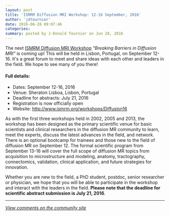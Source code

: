 ```yaml
---
layout: post
title: 'ISMRM Diffusion MRI Workshop: 12-16 September, 2016'
author: 'jdtournier'
date: 2016-06-28 09:07:46
categories:
summary: posted by J-Donald Tournier on Jun 28, 2016
---
```

The next [ISMRM Diffusion MRI Workshop](http://www.ismrm.org/workshops/Diffusion16)  _"Breaking Barriers in Diffusion MRI"_ is coming up! This will be held in Lisbon, Portugal, on September 12-16. It's a great forum to meet and share ideas with each other and leaders in the field. We hope to see many of you there!



#### Full details:

* Dates: September 12-16, 2016
* Venue: Sheraton Lisboa, Lisbon, Portugal
* Deadline for abstracts: July 21, 2016
* Registration is now officially open
* Website: http://www.ismrm.org/workshops/Diffusion16


As with the first three workshops held in 2002, 2005 and 2013, the workshop has been designed as the primary scientific venue for basic scientists and clinical researchers in the diffusion MR community to learn, meet the experts, discuss the latest advances in the field, and network. There is an optional bootcamp for trainees and those new to the field of diffusion MR on September 12. The formal scientific program from September 13-16 will cover the full scope of diffusion MR topics from acquisition to microstructure and modeling, anatomy, tractography, connectomics, validation, clinical application, and future strategies for innovation.

Whether you are new to the field, a PhD student, postdoc, senior researcher or physician, we hope that you will be able to participate in the workshop and interact with the leaders in the field. **Please note that the deadline for scientific abstract submission is July 21, 2016**.

---

*[View comments on the community site](https://community.mrtrix.org/t/324)*

            